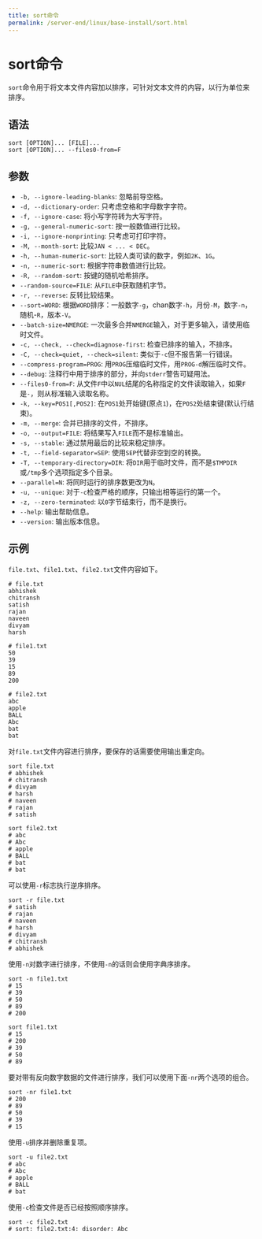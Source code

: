 ```yaml
---
title: sort命令
permalink: /server-end/linux/base-install/sort.html
---
```


# sort命令

`sort`命令用于将文本文件内容加以排序，可针对文本文件的内容，以行为单位来排序。

## 语法

```shell
sort [OPTION]... [FILE]...
sort [OPTION]... --files0-from=F
```

## 参数

- `-b, --ignore-leading-blanks`: 忽略前导空格。
- `-d, --dictionary-order`: 只考虑空格和字母数字字符。
- `-f, --ignore-case`: 将小写字符转为大写字符。
- `-g, --general-numeric-sort`: 按一般数值进行比较。
- `-i, --ignore-nonprinting`: 只考虑可打印字符。
- `-M, --month-sort`: 比较`JAN < ... < DEC`。
- `-h, --human-numeric-sort`: 比较人类可读的数字，例如`2K`、`1G`。
- `-n, --numeric-sort`: 根据字符串数值进行比较。
- `-R, --random-sort`: 按键的随机哈希排序。
- `--random-source=FILE`: 从`FILE`中获取随机字节。
- `-r, --reverse`: 反转比较结果。
- `--sort=WORD`: 根据`WORD`排序：一般数字`-g`，chan数字`-h`，月份`-M`，数字`-n`，随机-`R`，版本`-V`。
- `--batch-size=NMERGE`: 一次最多合并`NMERGE`输入，对于更多输入，请使用临时文件。
- `-c, --check, --check=diagnose-first`: 检查已排序的输入，不排序。
- `-C, --check=quiet, --check=silent`: 类似于`-c`但不报告第一行错误。
- `--compress-program=PROG`: 用`PROG`压缩临时文件，用`PROG-d`解压临时文件。
- `--debug`: 注释行中用于排序的部分，并向`stderr`警告可疑用法。
- `--files0-from=F`: 从文件`F`中以`NUL`结尾的名称指定的文件读取输入，如果`F`是`-`，则从标准输入读取名称。
- `-k, --key=POS1[,POS2]`: 在`POS1`处开始键(原点`1`)，在`POS2`处结束键(默认行结束)。
- `-m, --merge`: 合并已排序的文件，不排序。
- `-o, --output=FILE`: 将结果写入`FILE`而不是标准输出。
- `-s, --stable`: 通过禁用最后的比较来稳定排序。
- `-t, --field-separator=SEP`: 使用`SEP`代替非空到空的转换。
- `-T, --temporary-directory=DIR`: 将`DIR`用于临时文件，而不是`$TMPDIR`或`/tmp`多个选项指定多个目录。
- `--parallel=N`: 将同时运行的排序数更改为`N`。
- `-u, --unique`: 对于`-c`检查严格的顺序，只输出相等运行的第一个。
- `-z, --zero-terminated`: 以`0`字节结束行，而不是换行。
- `--help`: 输出帮助信息。
- `--version`: 输出版本信息。

## 示例

`file.txt`、`file1.txt`、`file2.txt`文件内容如下。

```text
# file.txt
abhishek
chitransh
satish
rajan
naveen
divyam
harsh

# file1.txt
50
39
15
89
200

# file2.txt
abc
apple
BALL
Abc
bat
bat
```

对`file.txt`文件内容进行排序，要保存的话需要使用输出重定向。

```shell
sort file.txt
# abhishek
# chitransh
# divyam
# harsh
# naveen
# rajan
# satish

sort file2.txt
# abc
# Abc
# apple
# BALL
# bat
# bat
```

可以使用`-r`标志执行逆序排序。

```shell
sort -r file.txt
# satish
# rajan
# naveen
# harsh
# divyam
# chitransh
# abhishek
```

使用`-n`对数字进行排序，不使用`-n`的话则会使用字典序排序。

```shell
sort -n file1.txt
# 15
# 39
# 50
# 89
# 200

sort file1.txt
# 15
# 200
# 39
# 50
# 89
```

要对带有反向数字数据的文件进行排序，我们可以使用下面`-nr`两个选项的组合。

```shell
sort -nr file1.txt
# 200
# 89
# 50
# 39
# 15
```

使用`-u`排序并删除重复项。

```shell
sort -u file2.txt
# abc
# Abc
# apple
# BALL
# bat
```

使用`-c`检查文件是否已经按照顺序排序。

```shell
sort -c file2.txt
# sort: file2.txt:4: disorder: Abc
```
